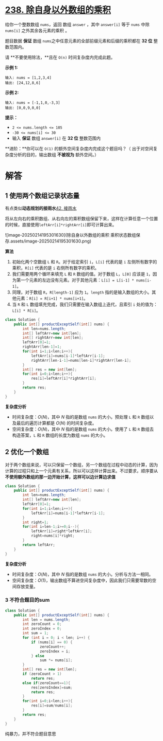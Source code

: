 # [238. 除自身以外数组的乘积](https://leetcode.cn/problems/product-of-array-except-self/)

给你一个整数数组 `nums`，返回 数组 `answer` ，其中 `answer[i]` 等于 `nums` 中除 `nums[i]` 之外其余各元素的乘积 。

题目数据 **保证** 数组 `nums`之中任意元素的全部前缀元素和后缀的乘积都在 **32 位** 整数范围内。

请 **不要使用除法，**且在 `O(n)` 时间复杂度内完成此题。

 

**示例 1:**

```
输入: nums = [1,2,3,4]
输出: [24,12,8,6]
```

**示例 2:**

```
输入: nums = [-1,1,0,-3,3]
输出: [0,0,9,0,0]
```

 

**提示：**

- `2 <= nums.length <= 105`
- `-30 <= nums[i] <= 30`
- 输入 **保证** 数组 `answer[i]` 在 **32 位** 整数范围内

 

**进阶：**你可以在 `O(1)` 的额外空间复杂度内完成这个题目吗？（ 出于对空间复杂度分析的目的，输出数组 **不被视为** 额外空间。）



# 解答

## 1 使用两个数组记录状态量

有点类似**动态规划的接雨水**[42. 接雨水](https://leetcode.cn/problems/trapping-rain-water/)

将从左向右的乘积数组、从右向左的乘积数组保留下来，这样在计算任意一个位置的时候，直接使用`leftArr[i]*rightArr[i]`即可计算出来。

![image-20250214195301630](除自身以外数组的乘积 乘积状态数组保存.assets/image-20250214195301630.png)

**算法**

1. 初始化两个空数组 `L` 和 `R`。对于给定索引 `i`，`L[i]` 代表的是 `i` 左侧所有数字的乘积，`R[i]` 代表的是 `i` 右侧所有数字的乘积。
2. 我们需要用两个循环来填充 `L` 和 `R` 数组的值。对于数组 `L`，`L[0]` 应该是 `1`，因为第一个元素的左边没有元素。对于其他元素：`L[i] = L[i-1] * nums[i-1]`。
3. 同理，对于数组 `R`，`R[length-1]` 应为 `1`。`length` 指的是输入数组的大小。其他元素：`R[i] = R[i+1] * nums[i+1]`。
4. 当 `R` 和 `L` 数组填充完成，我们只需要在输入数组上迭代，且索引 `i` 处的值为：`L[i] * R[i]`。

```java
class Solution {
    public int[] productExceptSelf(int[] nums) {
        int len=nums.length;
        int[] leftArr=new int[len];
        int[] rightArr=new int[len];
        leftArr[0]=1;
        rightArr[len-1]=1;
        for(int i=1;i<len;i++){
            leftArr[i]=nums[i-1]*leftArr[i-1];
            rightArr[len-i-1]=nums[len-i]*rightArr[len-i];
        }
        int[] res = new int[len];
        for(int i=0;i<len;i++){
            res[i]=leftArr[i]*rightArr[i];
        }
        return res;
    }
}
```

**复杂度分析**

- 时间复杂度：*O*(*N*)，其中 *N* 指的是数组 `nums` 的大小。预处理 `L` 和 `R` 数组以及最后的遍历计算都是 *O*(*N*) 的时间复杂度。
- 空间复杂度：*O*(*N*)，其中 *N* 指的是数组 `nums` 的大小。使用了 `L` 和 `R` 数组去构造答案，`L` 和 `R` 数组的长度为数组 `nums` 的大小。

## 2 优化一个数组 

对于两个数组来说，可以只保留一个数组，另一个数组在过程中动态的计算，因为计算的过程只和上一个元素有关系，所以可以这样计算出来。不过要求，顺序要从 **不使用额外数组的那一边开始计算，这样可以边计算边求值**

```java
class Solution {
    public int[] productExceptSelf(int[] nums) {
        int len=nums.length;
        int[] leftArr=new int[len];
        leftArr[0]=1;
        for(int i=1;i<len;i++){
            leftArr[i]=nums[i-1]*leftArr[i-1];
        }
        int right=1;
        for(int i=len-1;i>=0;i--){
            leftArr[i]=right*leftArr[i];
            right=nums[i]*right;
        }
        return leftArr;
    }
}
```

**复杂度分析**

- 时间复杂度：*O*(*N*)，其中 *N* 指的是数组 `nums` 的大小。分析与方法一相同。
- 空间复杂度：*O*(1)，输出数组不算进空间复杂度中，因此我们只需要常数的空间存放变量。

### 3 不符合题目的sum

```java
class Solution {
    public int[] productExceptSelf(int[] nums) {
        int len = nums.length;
        int zeroCount = 0;
        int zeroIndex = 0;
        int sum = 1;
        for (int i = 0; i < len; i++) {
            if (nums[i] == 0) {
                zeroCount++;
                zeroIndex = i;
            } else
                sum *= nums[i];
        }
        int[] res = new int[len];
        if (zeroCount > 1)
            return res;
        else if(zeroCount==1){
            res[zeroIndex]=sum;
            return res;
        }
        for(int i=0;i<len;i++){
            res[i]=sum/nums[i];
        }
        return res;
    }
}
```

纯暴力，并不符合题目意思